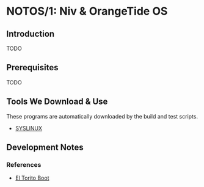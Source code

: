# NOTOS/1: Niv & OrangeTide OS

## Introduction

TODO

## Prerequisites

TODO

## Tools We Download & Use

These programs are automatically downloaded by the build and test scripts.

 * [SYSLINUX](https://wiki.syslinux.org/)

## Development Notes

### References

 * [El Torito Boot](https://wiki.osdev.org/El-Torito)
